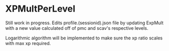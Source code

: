 # XPMultPerLevel

Still work in progress.
Edits profile.(sessionid).json file by updating ExpMult with a new value calculated off of pmc and scav's respective levels. 

Logarithmic algorithm will be implemented to make sure the xp ratio scales with max xp required.
